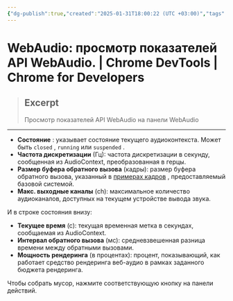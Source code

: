 ```yaml
---
{"dg-publish":true,"created":"2025-01-31T18:00:22 (UTC +03:00)","tags":[],"source":"https://developer.chrome.com/docs/devtools/webaudio?hl=ru","author":"Dale St. Marthe","permalink":"/proekty/extentions/dev-tools/web-audio/","dgPassFrontmatter":true}
---
```



# WebAudio: просмотр показателей API WebAudio.  |  Chrome DevTools  |  Chrome for Developers

> ## Excerpt
> Просмотр показателей API WebAudio на панели WebAudio

---

-   **Состояние** : указывает состояние текущего аудиоконтекста. Может быть `closed` , `running` или `suspended` .
-   **Частота дискретизации** (Гц): частота дискретизации в секунду, сообщенная из AudioContext, преобразованная в герцы.
-   **Размер буфера обратного вызова** (кадры): размер буфера обратного вызова, указанный в [примерах кадров](https://developer.mozilla.org/docs/Web/API/Web_Audio_API/Basic_concepts_behind_Web_Audio_API#audio_buffers_frames_samples_and_channels) , предоставляемый базовой системой.
-   **Макс. выходные каналы** (ch): максимальное количество аудиоканалов, доступных на текущем устройстве вывода звука.

И в строке состояния внизу:

-   **Текущее время** (с): текущая временная метка в секундах, сообщаемая из AudioContext.
-   **Интервал обратного вызова** (мс): средневзвешенная разница времени между обратными вызовами.
-   **Мощность рендеринга** (в процентах): процент, показывающий, как работает средство рендеринга веб-аудио в рамках заданного бюджета рендеринга.

Чтобы собрать мусор, нажмите соответствующую кнопку на панели действий. 